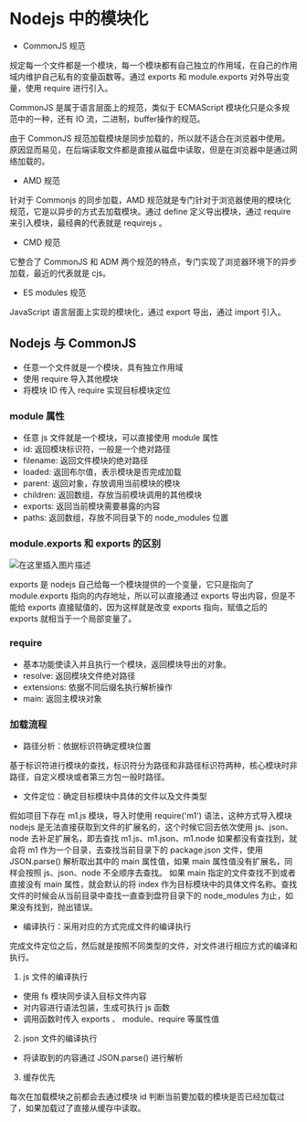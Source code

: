 # Nodejs 中的模块化

- CommonJS 规范

规定每一个文件都是一个模块，每一个模块都有自己独立的作用域，在自己的作用域内维护自己私有的变量函数等。通过 exports 和 module.exports 对外导出变量，使用 require 进行引入。

CommonJS 是属于语言层面上的规范，类似于 ECMAScript 模块化只是众多规范中的一种，还有 IO 流，二进制，buffer操作的规范。

由于 CommonJS 规范加载模块是同步加载的，所以就不适合在浏览器中使用。原因显而易见，在后端读取文件都是直接从磁盘中读取，但是在浏览器中是通过网络加载的。

- AMD 规范

针对于 Commonjs 的同步加载，AMD 规范就是专门针对于浏览器使用的模块化规范，它是以异步的方式去加载模块。通过 define 定义导出模块，通过 require 来引入模块，最经典的代表就是 requirejs 。

- CMD 规范

它整合了 CommonJS 和 ADM 两个规范的特点，专门实现了浏览器环境下的异步加载，最近的代表就是 cjs。

- ES modules 规范

JavaScript 语言层面上实现的模块化，通过 export 导出，通过 import 引入。

## Nodejs 与 CommonJS

- 任意一个文件就是一个模块，具有独立作用域
- 使用 require 导入其他模块
- 将模块 ID 传入 require 实现目标模块定位

### module 属性

- 任意 js 文件就是一个模块，可以直接使用 module 属性
- id: 返回模块标识符，一般是一个绝对路径
- filename: 返回文件模块的绝对路径
- loaded: 返回布尔值，表示模块是否完成加载
- parent: 返回对象，存放调用当前模块的模块
- children: 返回数组，存放当前模块调用的其他模块
- exports: 返回当前模块需要暴露的内容
- paths: 返回数组，存放不同目录下的 node_modules 位置
 
### module.exports 和 exports 的区别

![在这里插入图片描述](https://img-blog.csdnimg.cn/20210525092624366.png?,type_ZmFuZ3poZW5naGVpdGk,shadow_10,text_aHR0cHM6Ly9ibG9nLmNzZG4ubmV0L2Zhbmd4dWFuMTUwOQ==,size_16,color_FFFFFF,t_70)

exports 是 nodejs 自己给每一个模块提供的一个变量，它只是指向了 module.exports 指向的内存地址，所以可以直接通过 exports 导出内容，但是不能给 exports 直接赋值的，因为这样就是改变 exports 指向，赋值之后的 exports 就相当于一个局部变量了。

### require 

- 基本功能使读入并且执行一个模块，返回模块导出的对象。
- resolve: 返回模块文件绝对路径
- extensions: 依据不同后缀名执行解析操作
- main: 返回主模块对象

### 加载流程

- 路径分析：依据标识符确定模块位置

基于标识符进行模块的查找，标识符分为路径和非路径标识符两种，核心模块时非路径，自定义模块或者第三方包一般时路径。

- 文件定位：确定目标模块中具体的文件以及文件类型

假如项目下存在 m1.js 模块，导入时使用 require('m1') 语法，这种方式导入模块nodejs 是无法直接获取到文件的扩展名的，这个时候它回去依次使用 js、json、node 去补足扩展名，即去查找 m1.js、m1.json、m1.node 如果都没有查找到，就会将 m1 作为一个目录，去查找当前目录下的 package.json 文件，使用 JSON.parse() 解析取出其中的 main 属性值，如果 main 属性值没有扩展名，同样会按照 js、json、node 不全顺序去查找。 如果 main 指定的文件查找不到或者直接没有 main 属性，就会默认的将 index 作为目标模块中的具体文件名称。查找文件的时候会从当前目录中查找一直查到盘符目录下的 node_modules 为止，如果没有找到，抛出错误。

- 编译执行：采用对应的方式完成文件的编译执行

完成文件定位之后，然后就是按照不同类型的文件，对文件进行相应方式的编译和执行。

1. js 文件的编译执行

  - 使用 fs 模块同步读入目标文件内容
  - 对内容进行语法包装，生成可执行 js 函数
  - 调用函数时传入 exports 、 module、require 等属性值
2. json 文件的编译执行

  - 将读取到的内容通过 JSON.parse() 进行解析

3. 缓存优先

每次在加载模块之前都会去通过模块 id 判断当前要加载的模块是否已经加载过了，如果加载过了直接从缓存中读取。
